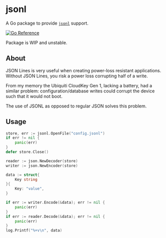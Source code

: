 # jsonl

A Go package to provide [`jsonl`](https://jsonlines.org/) support.

[![Go Reference](https://pkg.go.dev/badge/github.com/eriner/jsonl.svg)](https://pkg.go.dev/github.com/eriner/jsonl)

Package is WIP and unstable.

## About

JSON Lines is very useful when creating power-loss resistant applications.
Without JSON Lines, you risk a power loss corrupting half of a write.

From my memory the Ubiquiti CloudKey Gen 1, lacking a battery, had a similar problem:
configuration/database writes could corrupt the device such that it would not boot.

The use of JSONL as opposed to regular JSON solves this problem.

## Usage

```go
store, err := jsonl.OpenFile("config.jsonl")
if err != nil {
	panic(err)
}
defer store.Close()

reader := json.NewDecoder(store)
writer := json.NewEncoder(store)

data := struct{
	Key string
}{
	Key: "value",
}

if err := writer.Encode(&data); err != nil {
	panic(err)
}
if err := reader.Decode(&data); err != nil {
	panic(err)
}
log.Printf("%+v\n", data)
```
